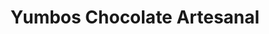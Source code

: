 ---
title: "Yumbos Chocolate Artesanal"
url: /mindo/yumbos-chocolate-artesanal/
shop: Schokolade
---